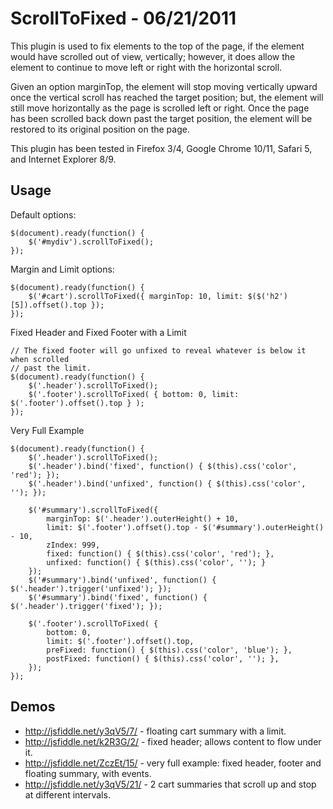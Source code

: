 ScrollToFixed - 06/21/2011
==========================

This plugin is used to fix elements to the top of the page, if the element
would have scrolled out of view, vertically; however, it does allow the
element to continue to move left or right with the horizontal scroll.

Given an option marginTop, the element will stop moving vertically upward
once the vertical scroll has reached the target position; but, the
element will still move horizontally as the page is scrolled left or right.
Once the page has been scrolled back down past the target position, the
element will be restored to its original position on the page.

This plugin has been tested in Firefox 3/4, Google Chrome 10/11, Safari 5,
and Internet Explorer 8/9.

## Usage ##

Default options:

    $(document).ready(function() {
        $('#mydiv').scrollToFixed();
    });

Margin and Limit options:

    $(document).ready(function() {
        $('#cart').scrollToFixed({ marginTop: 10, limit: $($('h2')[5]).offset().top });
    });

Fixed Header and Fixed Footer with a Limit

    // The fixed footer will go unfixed to reveal whatever is below it when scrolled
    // past the limit.
    $(document).ready(function() {
        $('.header').scrollToFixed();
        $('.footer').scrollToFixed( { bottom: 0, limit: $('.footer').offset().top } );
    });

Very Full Example

    $(document).ready(function() {
        $('.header').scrollToFixed();
        $('.header').bind('fixed', function() { $(this).css('color', 'red'); });
        $('.header').bind('unfixed', function() { $(this).css('color', ''); });
    
        $('#summary').scrollToFixed({
            marginTop: $('.header').outerHeight() + 10,
            limit: $('.footer').offset().top - $('#summary').outerHeight() - 10,
            zIndex: 999,
            fixed: function() { $(this).css('color', 'red'); },
            unfixed: function() { $(this).css('color', ''); }
        });
        $('#summary').bind('unfixed', function() { $('.header').trigger('unfixed'); });
        $('#summary').bind('fixed', function() { $('.header').trigger('fixed'); });
    
        $('.footer').scrollToFixed( {
            bottom: 0,
            limit: $('.footer').offset().top,
            preFixed: function() { $(this).css('color', 'blue'); },
            postFixed: function() { $(this).css('color', ''); },
        });
    });

## Demos ##

* http://jsfiddle.net/y3qV5/7/ - floating cart summary with a limit.
* http://jsfiddle.net/k2R3G/2/ - fixed header; allows content to flow under it.
* http://jsfiddle.net/ZczEt/15/ - very full example: fixed header, footer and floating summary, with events.
* http://jsfiddle.net/y3qV5/21/ - 2 cart summaries that scroll up and stop at different intervals.